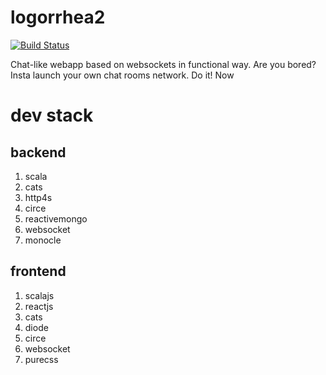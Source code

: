 # logorrhea2
[![Build Status](https://travis-ci.org/oen9/logorrhea2.svg?branch=master)](https://travis-ci.org/oen9/logorrhea2)

Chat-like webapp based on websockets in functional way.
Are you bored? Insta launch your own chat rooms network. Do it! Now

# dev stack

## backend
1. scala
1. cats
1. http4s
1. circe
1. reactivemongo
1. websocket
1. monocle

## frontend
1. scalajs
1. reactjs
1. cats
1. diode
1. circe
1. websocket
1. purecss
